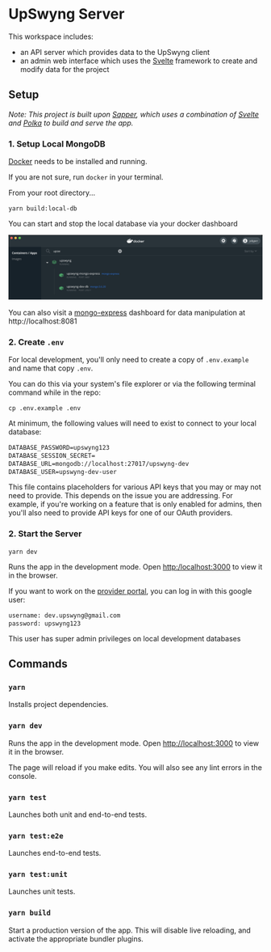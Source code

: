 # UpSwyng Server

This workspace includes:

- an API server which provides data to the UpSwyng client
- an admin web interface which uses the [Svelte](https://svelte.dev/) framework to create and modify data for the project

## Setup

_Note: This project is built upon [Sapper](https://github.com/sveltejs/sapper), which uses a combination of [Svelte](https://svelte.dev/) and [Polka](https://github.com/lukeed/polka) to build and serve the app._

### 1. Setup Local MongoDB

[Docker](https://docs.docker.com/docker-for-mac/) needs to be installed and running.

If you are not sure, run `docker` in your terminal.

From your root directory...

```
yarn build:local-db
```

You can start and stop the local database via your docker dashboard

![](./readme_docker.png)

You can also visit a [mongo-express](https://github.com/mongo-express/mongo-express) dashboard for data manipulation at http://localhost:8081

### 2. Create `.env`

For local development, you'll only need to create a copy of `.env.example` and name that copy `.env`.

You can do this via your system's file explorer or via the following terminal command while in the repo:

```console
cp .env.example .env
```

At minimum, the following values will need to exist to connect to your local database:

```
DATABASE_PASSWORD=upswyng123
DATABASE_SESSION_SECRET=
DATABASE_URL=mongodb://localhost:27017/upswyng-dev
DATABASE_USER=upswyng-dev-user
```

This file contains placeholders for various API keys that you may or may not need to provide. This depends on the issue you are addressing. For example, if you're working on a feature that is only enabled for admins, then you'll also need to provide API keys for one of our OAuth providers.

### 2. Start the Server

```console
yarn dev
```

Runs the app in the development mode. Open [http:/localhost:3000](http:/localhost:3000) to view it in the browser.

If you want to work on the [provider portal](http://localhost:3000/provider), you can log in with this google user:

```
username: dev.upswyng@gmail.com
password: upswyng123
```

This user has super admin privileges on local development databases

## Commands

### `yarn`

Installs project dependencies.

### `yarn dev`

Runs the app in the development mode.
Open [http://localhost:3000](http://localhost:3000) to view it in the browser.

The page will reload if you make edits. You will also see any lint errors in the console.

### `yarn test`

Launches both unit and end-to-end tests.

### `yarn test:e2e`

Launches end-to-end tests.

### `yarn test:unit`

Launches unit tests.

### `yarn build`

Start a production version of the app. This will disable live reloading, and activate the appropriate bundler plugins.
